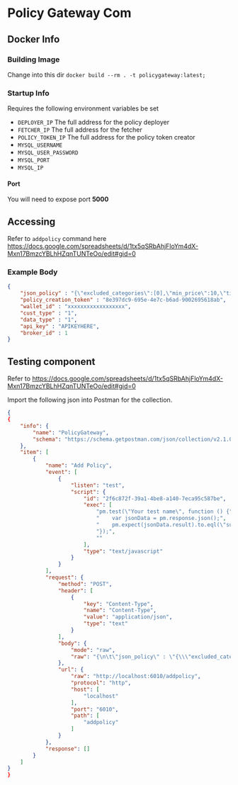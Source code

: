 # Policy Gateway Com

## Docker Info

### Building Image
Change into this dir
`docker build --rm . -t policygateway:latest;`

### Startup Info
Requires the following environment variables be set 
* `DEPLOYER_IP` The full address for the policy deployer
* `FETCHER_IP` The full address for the fetcher
* `POLICY_TOKEN_IP` The full address for the policy token creator
* `MYSQL_USERNAME`
* `MYSQL_USER_PASSWORD`
* `MYSQL_PORT`
* `MYSQL_IP` 

#### Port
You will need to expose port **5000**

## Accessing
Refer to `addpolicy` command here https://docs.google.com/spreadsheets/d/1tx5qSRbAhjFloYm4dX-Mxn17BmzcYBLhHZqnTUNTeOo/edit#gid=0


### Example Body
``` json
{
	"json_policy" : "{\"excluded_categories\":[0],\"min_price\":10,\"time_period\":{\"start\":-4785955200,\"end\":693705600},\"data_type\":\"heart rate\",\"wallet_ID\":\"xxxxxxxxxxxxxxxxxx\",\"active\":[true, false],\"report_log\":[{\"data\":\"123\",\"hash\":\"321\"}]}",
	"policy_creation_token" : "8e397dc9-695e-4e7c-b6ad-9002695618ab",
    "wallet_id" : "xxxxxxxxxxxxxxxxxx",
    "cust_type" : "1",
    "data_type" : "1",
	"api_key" : "APIKEYHERE",
	"broker_id" : 1
}
```
## Testing component

Refer to https://docs.google.com/spreadsheets/d/1tx5qSRbAhjFloYm4dX-Mxn17BmzcYBLhHZqnTUNTeOo/edit#gid=0

Import the following json into Postman for the collection.

```json
{
{
	"info": {
		"name": "PolicyGateway",
		"schema": "https://schema.getpostman.com/json/collection/v2.1.0/collection.json"
	},
	"item": [
		{
			"name": "Add Policy",
			"event": [
				{
					"listen": "test",
					"script": {
						"id": "2f6c872f-39a1-4be8-a140-7eca95c587be",
						"exec": [
							"pm.test(\"Your test name\", function () {",
							"    var jsonData = pm.response.json();",
							"    pm.expect(jsonData.result).to.eql(\"success\");",
							"});",
							""
						],
						"type": "text/javascript"
					}
				}
			],
			"request": {
				"method": "POST",
				"header": [
					{
						"key": "Content-Type",
						"name": "Content-Type",
						"value": "application/json",
						"type": "text"
					}
				],
				"body": {
					"mode": "raw",
					"raw": "{\n\t\"json_policy\" : \"{\\\"excluded_categories\\\":[0],\\\"min_price\\\":10,\\\"time_period\\\":{\\\"start\\\":-4785955200,\\\"end\\\":693705600},\\\"data_type\\\":\\\"heart rate\\\",\\\"wallet_ID\\\":\\\"xxxxxxxxxxxxxxxxxx\\\",\\\"active\\\":[true, false],\\\"report_log\\\":[{\\\"data\\\":\\\"123\\\",\\\"hash\\\":\\\"321\\\"}]}\",\n\t\"policy_creation_token\" : \"XXXXXX\",\n\t\"wallet_id\" : \"xxxxxxxxxxxxxxxxxx\",\n    \"cust_type\" : \"1\",\n    \"data_type\" : \"1\",\n\t\"api_key\" : \"Dota2\",\n\t\"broker_id\" : 1\n}"
				},
				"url": {
					"raw": "http://localhost:6010/addpolicy",
					"protocol": "http",
					"host": [
						"localhost"
					],
					"port": "6010",
					"path": [
						"addpolicy"
					]
				}
			},
			"response": []
		}
	]
}
}
```

